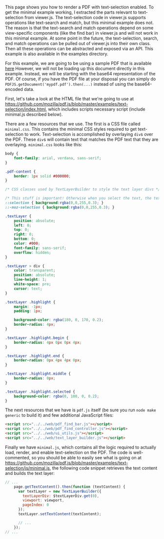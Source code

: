 This page shows you how to render a PDF with text-selection enabled. To get the minimal example working, I extracted the parts relevant to text-selection from viewer.js. The text-selection code in viewer.js supports operations like text-search and match, but this minimal example does not. The reason is that the text-search and match operations depend on some view-specific components (like the find bar) in viewer.js and will not work in this minimal example. At some point in the future, the text-selection, search, and match operations can be pulled out of viewer.js into their own class. Then all these operations can be abstracted and exposed via an API. This example is also available in the examples directory. 

For this example, we are going to be using a sample PDF that is available [here](http://vivin.net/pub/pdfjs/TestDocument.pdf) However, we will not be loading up this document directly in this example. Instead, we will be starting with the base64 representation of the PDF. Of course, if you have the PDF file at your disposal you can simply do `PDFJS.getDocument('mypdf.pdf').then(...)` instead of using the base64-encoded data.

First, let's take a look at the HTML file that we're going to use at https://github.com/mozilla/pdf.js/blob/master/examples/text-selection/index.html, which includes scripts necessary script (include minimal.js described below).

There are a few resources that we use. The first is a CSS file called `minimal.css`. This contains the minimal CSS styles required to get text-selection to work. Text-selection is accomplished by overlaying `div`s over the PDF. These `div`s will contain text that matches the PDF text that they are overlaying. `minimal.css` looks like this:

```css
body {
    font-family: arial, verdana, sans-serif;
}

.pdf-content {
    border: 1px solid #000000;
}

/* CSS classes used by TextLayerBuilder to style the text layer divs */

/* This stuff is important! Otherwise when you select the text, the text in the divs will show up! */
::selection { background:rgba(0,0,255,0.3); }
::-moz-selection { background:rgba(0,0,255,0.3); }

.textLayer {
    position: absolute;
    left: 0;
    top: 0;
    right: 0;
    bottom: 0;
    color: #000;
    font-family: sans-serif;
    overflow: hidden;
}

.textLayer > div {
    color: transparent;
    position: absolute;
    line-height: 1;
    white-space: pre;
    cursor: text;
}

.textLayer .highlight {
    margin: -1px;
    padding: 1px;

    background-color: rgba(180, 0, 170, 0.2);
    border-radius: 4px;
}

.textLayer .highlight.begin {
    border-radius: 4px 0px 0px 4px;
}

.textLayer .highlight.end {
    border-radius: 0px 4px 4px 0px;
}

.textLayer .highlight.middle {
    border-radius: 0px;
}

.textLayer .highlight.selected {
    background-color: rgba(0, 100, 0, 0.2);
}
```

The next resources that we have is `pdf.js` itself (be sure you run `node make generic` to build it) and few additional JavaScript files:

```html
<script src="../../web/pdf_find_bar.js"></script>
<script src="../../web/pdf_find_controller.js"></script>
<script src="../../web/ui_utils.js"></script>
<script src="../../web/text_layer_builder.js"></script>
```

Finally we have `minimal.js`, which contains all the logic required to actually load, render, and enable text-selection on the PDF. The code is well-commented, so you should be able to easily see what is going on at https://github.com/mozilla/pdf.js/blob/master/examples/text-selection/js/minimal.js, the following code snippet retrieves the text content and builds the text layer:

```javascript
// ...
    page.getTextContent().then(function (textContent) {
      var textLayer = new TextLayerBuilder({
        textLayerDiv: $textLayerDiv.get(0),
        viewport: viewport,
        pageIndex: 0
      });
      textLayer.setTextContent(textContent);

      // ...
    });
// ...
```
 
